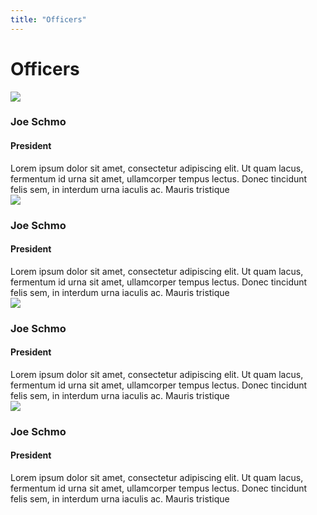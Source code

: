 ```yaml
---
title: "Officers"
---
```


<div class="container top">
  <div class="page-title">
    <h1>
      Officers
    </h1>
  </div>
  <div class="profile">
    <div class="column photo">
      <img class="profile-photo" src="https://images.pexels.com/photos/262391/pexels-photo-262391.jpeg?auto=compress&cs=tinysrgb&h=650&w=940" />
    </div>
    <div class="column description">
      <div class="name">
        <h3>Joe Schmo</h3>
      </div>
      <div class="title">
        <h4>President</h4>
      </div>
      <div class="bio">
        Lorem ipsum dolor sit amet, consectetur adipiscing elit. Ut quam
        lacus, fermentum id urna sit amet, ullamcorper tempus lectus. Donec
        tincidunt felis sem, in interdum urna iaculis ac. Mauris tristique
      </div>
    </div>
  </div>
  <div class="profile swap">
    <div class="column photo">
      <img class="profile-photo" src="https://images.pexels.com/photos/262391/pexels-photo-262391.jpeg?auto=compress&cs=tinysrgb&h=650&w=940" />
    </div>
    <div class="column description">
      <div class="name">
        <h3>Joe Schmo</h3>
      </div>
      <div class="title">
        <h4>President</h4>
      </div>
      <div class="bio">
        Lorem ipsum dolor sit amet, consectetur adipiscing elit. Ut quam
        lacus, fermentum id urna sit amet, ullamcorper tempus lectus. Donec
        tincidunt felis sem, in interdum urna iaculis ac. Mauris tristique
      </div>
    </div>
  </div>
  <div class="profile">
    <div class="column photo">
      <img class="profile-photo" src="https://images.pexels.com/photos/262391/pexels-photo-262391.jpeg?auto=compress&cs=tinysrgb&h=650&w=940" />
    </div>
    <div class="column description">
      <div class="name">
        <h3>Joe Schmo</h3>
      </div>
      <div class="title">
        <h4>President</h4>
      </div>
      <div class="bio">
        Lorem ipsum dolor sit amet, consectetur adipiscing elit. Ut quam
        lacus, fermentum id urna sit amet, ullamcorper tempus lectus. Donec
        tincidunt felis sem, in interdum urna iaculis ac. Mauris tristique
      </div>
    </div>
  </div>
  <div class="profile swap">
    <div class="column photo">
      <img class="profile-photo" src="https://images.pexels.com/photos/262391/pexels-photo-262391.jpeg?auto=compress&cs=tinysrgb&h=650&w=940" />
    </div>
    <div class="column description">
      <div class="name">
        <h3>Joe Schmo</h3>
      </div>
      <div class="title">
        <h4>President</h4>
      </div>
      <div class="bio">
        Lorem ipsum dolor sit amet, consectetur adipiscing elit. Ut quam
        lacus, fermentum id urna sit amet, ullamcorper tempus lectus. Donec
        tincidunt felis sem, in interdum urna iaculis ac. Mauris tristique
      </div>
    </div>
  </div>
</div>

